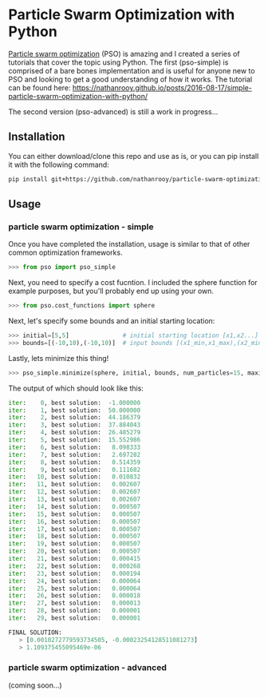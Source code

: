 # Particle Swarm Optimization with Python

<a target="_blank" href="https://en.wikipedia.org/wiki/Particle_swarm_optimization">Particle swarm optimization</a> (PSO) is amazing and I created a series of tutorials that cover the topic using Python. The first (pso-simple) is comprised of a bare bones implementation and is useful for anyone new to PSO and looking to get a good understanding of how it works. The tutorial can be found here: https://nathanrooy.github.io/posts/2016-08-17/simple-particle-swarm-optimization-with-python/

The second version (pso-advanced) is still a work in progress...


## Installation
You can either download/clone this repo and use as is, or you can pip install it with the following command:
```sh
pip install git+https://github.com/nathanrooy/particle-swarm-optimization
```

## Usage
### particle swarm optimization - simple
Once you have completed the installation, usage is similar to that of other common optimization frameworks.
```py
>>> from pso import pso_simple
```
Next, you need to specify a cost fucntion. I included the sphere function for example purposes, but you'll probably end up using your own.
```py
>>> from pso.cost_functions import sphere
```
Next, let's specify some bounds and an initial starting location:
```py
>>> initial=[5,5]               # initial starting location [x1,x2...]
>>> bounds=[(-10,10),(-10,10)]  # input bounds [(x1_min,x1_max),(x2_min,x2_max)...]
```
Lastly, lets minimize this thing!
```py
>>> pso_simple.minimize(sphere, initial, bounds, num_particles=15, maxiter=30, verbose=True)
```
The output of which should look like this:
```py
iter:    0, best solution:  -1.000000
iter:    1, best solution:  50.000000
iter:    2, best solution:  44.186379
iter:    3, best solution:  37.884043
iter:    4, best solution:  26.485279
iter:    5, best solution:  15.552986
iter:    6, best solution:   8.098333
iter:    7, best solution:   2.697282
iter:    8, best solution:   0.514359
iter:    9, best solution:   0.111682
iter:   10, best solution:   0.010832
iter:   11, best solution:   0.002607
iter:   12, best solution:   0.002607
iter:   13, best solution:   0.002607
iter:   14, best solution:   0.000507
iter:   15, best solution:   0.000507
iter:   16, best solution:   0.000507
iter:   17, best solution:   0.000507
iter:   18, best solution:   0.000507
iter:   19, best solution:   0.000507
iter:   20, best solution:   0.000507
iter:   21, best solution:   0.000415
iter:   22, best solution:   0.000268
iter:   23, best solution:   0.000194
iter:   24, best solution:   0.000064
iter:   25, best solution:   0.000064
iter:   26, best solution:   0.000018
iter:   27, best solution:   0.000013
iter:   28, best solution:   0.000001
iter:   29, best solution:   0.000001

FINAL SOLUTION:
   > [0.0010272779593734505, -0.00023254128511081273]
   > 1.109375455095469e-06
```

### particle swarm optimization - advanced
(coming soon...)
